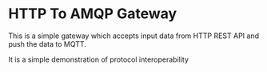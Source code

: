 # HTTP To AMQP Gateway

This is a simple gateway which accepts input data from HTTP REST API and push the data to MQTT.

It is a simple demonstration of protocol interoperability 
